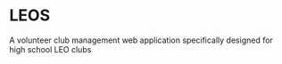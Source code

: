 LEOS
====

A volunteer club management web application specifically designed for high school LEO clubs
